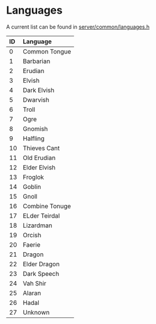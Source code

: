 # Languages

A current list can be found in [server/common/languages.h](https://github.com/EQEmu/Server/blob/master/common/languages.h)

| ID | Language |
| :--- | :--- |
| 0 | Common Tongue |
| 1 | Barbarian |
| 2 | Erudian |
| 3 | Elvish |
| 4 | Dark Elvish |
| 5 | Dwarvish |
| 6 | Troll |
| 7 | Ogre |
| 8 | Gnomish |
| 9 | Halfling |
| 10 | Thieves Cant |
| 11 | Old Erudian |
| 12 | Elder Elvish |
| 13 | Froglok |
| 14 | Goblin |
| 15 | Gnoll |
| 16 | Combine Tonuge |
| 17 | ELder Teirdal |
| 18 | Lizardman |
| 19 | Orcish |
| 20 | Faerie |
| 21 | Dragon |
| 22 | Elder Dragon |
| 23 | Dark Speech |
| 24 | Vah Shir |
| 25 | Alaran |
| 26 | Hadal |
| 27 | Unknown |

